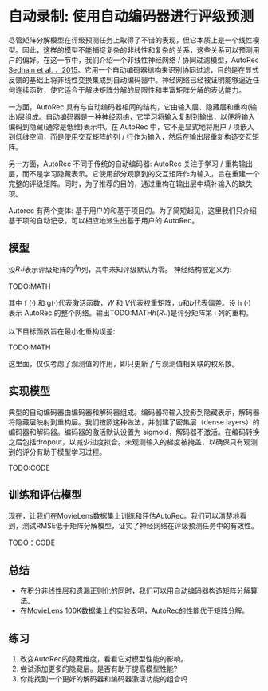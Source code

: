 

<!--
 * @version:
 * @Author:  StevenJokes https://github.com/StevenJokes
 * @Date: 2020-07-02 18:37:33
 * @LastEditors:  StevenJokes https://github.com/StevenJokes
 * @LastEditTime: 2020-07-02 18:52:59
 * @Description:translate AutoRec
 * @TODO::
 * @Reference:http://preview.d2l.ai/d2l-en/PR-1092/chapter_recommender-systems/autorec.html
-->

# 自动录制: 使用自动编码器进行评级预测

尽管矩阵分解模型在评级预测任务上取得了不错的表现，但它本质上是一个线性模型。因此，这样的模型不能捕捉复杂的非线性和复杂的关系，这些关系可以预测用户的偏好。在这一节中，我们介绍一个非线性神经网络 / 协同过滤模型，AutoRec [ Sedhain et al. ，2015](http://preview.d2l.ai/d2l-en/PR-1092/chapter_references/zreferences.html#sedhain-menon-sanner-ea-2015)。它用一个自动编码器结构来识别协同过滤，目的是在显式反馈的基础上将非线性变换集成到自动编码器中。神经网络已经被证明能够逼近任何连续函数，使它适合于解决矩阵分解的局限性和丰富矩阵分解的表达能力。

一方面，AutoRec 具有与自动编码器相同的结构，它由输入层、隐藏层和重构(输出)层组成。自动编码器是一种神经网络，它学习将输入复制到输出，以便将输入编码到隐藏(通常是低维)表示中。在 AutoRec 中，它不是显式地将用户 / 项嵌入到低维空间，而是使用交互矩阵的列 / 行作为输入，然后在输出层重新构造交互矩阵。

另一方面，AutoRec 不同于传统的自动编码器: AutoRec 关注于学习 / 重构输出层，而不是学习隐藏表示。它使用部分观察到的交互矩阵作为输入，旨在重建一个完整的评级矩阵。同时，为了推荐的目的，通过重构在输出层中填补输入的缺失项。

Autorec 有两个变体: 基于用户的和基于项目的。为了简短起见，这里我们只介绍基于项的自动记录。可以相应地派生出基于用户的 AutoRec。

## 模型


设$R_*i$表示评级矩阵的$i^th$列，其中未知评级默认为零。
神经结构被定义为:

TODO:MATH

其中 f (·) 和 g(·)代表激活函数，$W$ 和 $V$代表权重矩阵，$μ$和$b$代表偏差。设 h (·) 表示 AutoRec 的整个网络。输出TODO:MATH$h (R_*i)$是评分矩阵第 i 列的重构。

以下目标函数旨在最小化重构误差:

TODO:MATH

这里面，仅仅考虑了观测值的作用，即只更新了与观测值相关联的权系数。

## 实现模型

典型的自动编码器由编码器和解码器组成。编码器将输入投影到隐藏表示，解码器将隐藏层映射到重构层。我们按照这种做法，并创建了密集层（dense layers）的编码器和解码器。编码器的激活默认设置为 sigmoid，解码器不激活。在编码转换之后包括dropout，以减少过度拟合。未观测输入的梯度被掩盖，以确保只有观测到的评分有助于模型学习过程。

TODO:CODE

## 训练和评估模型

现在，让我们在MovieLens数据集上训练和评估AutoRec。我们可以清楚地看到，测试RMSE低于矩阵分解模型，证实了神经网络在评级预测任务中的有效性。

TODO：CODE

## 总结

- 在积分非线性层和遗漏正则化的同时，我们可以用自动编码器构造矩阵分解算法。
- 在MovieLens 100K数据集上的实验表明，AutoRec的性能优于矩阵分解。

## 练习

1. 改变AutoRec的隐藏维度，看看它对模型性能的影响。
2. 尝试添加更多的隐藏层。是否有助于提高模型性能?
3. 你能找到一个更好的解码器和编码器激活功能的组合吗
